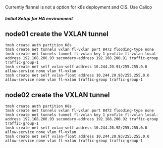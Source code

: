Currently flannel is not a option for k8s deployment and CIS. Use Calico

##### Initial Setup for HA environment

## node01 create the VXLAN tunnel

```
tmsh create auth partition K8s
tmsh create net tunnels vxlan fl-vxlan port 8472 flooding-type none
tmsh create net tunnels tunnel fl-vxlan key 1 profile fl-vxlan local-address 192.168.200.93 secondary-address 192.168.200.91 traffic-group traffic-group-1
tmsh create net self vxlan-self address 10.244.20.91/255.255.0.0 allow-service none vlan fl-vxlan
tmsh create net self vxlan-float address 10.244.20.93/255.255.0.0 allow-service none vlan fl-vxlan traffic-group traffic-group-1
```

## node02 create the VXLAN tunnel

```
tmsh create auth partition K8s
tmsh create net tunnels vxlan fl-vxlan port 8472 flooding-type none
tmsh create net tunnels tunnel fl-vxlan key 1 profile fl-vxlan local-address 192.168.200.93 secondary-address 192.168.200.92 traffic-group traffic-group-1
tmsh create net self vxlan-self address 10.244.20.92/255.255.0.0 allow-service none vlan fl-vxlan
tmsh create net self vxlan-float address 10.244.20.93/255.255.0.0 allow-service none vlan fl-vxlan traffic-group traffic-group-1
```
